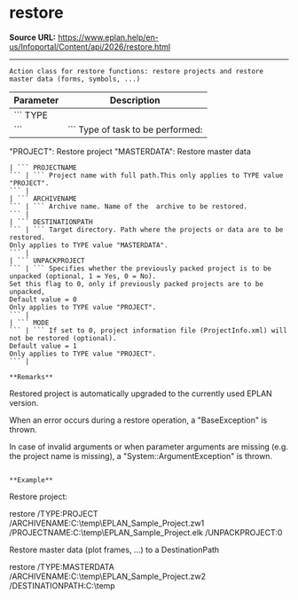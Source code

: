 # restore

**Source URL:** https://www.eplan.help/en-us/Infoportal/Content/api/2026/restore.html

---

```
Action class for restore functions: restore projects and restore master data (forms, symbols, ...)

```

| Parameter | Description |
| --- | --- |
| ``` TYPE
 ``` | ``` Type of task to be performed:
 "PROJECT": Restore project
 "MASTERDATA": Restore master data
 ``` |
| ``` PROJECTNAME
 ``` | ``` Project name with full path.This only applies to TYPE value "PROJECT".
 ``` |
| ``` ARCHIVENAME
 ``` | ``` Archive name. Name of the  archive to be restored.
 ``` |
| ``` DESTINATIONPATH
 ``` | ``` Target directory. Path where the projects or data are to be restored.
 Only applies to TYPE value "MASTERDATA".
 ``` |
| ``` UNPACKPROJECT
 ``` | ``` Specifies whether the previously packed project is to be unpacked (optional, 1 = Yes, 0 = No). 
 Set this flag to 0, only if previously packed projects are to be unpacked,
 Default value = 0
 Only applies to TYPE value "PROJECT".
 ``` |
| ``` MODE
 ``` | ``` If set to 0, project information file (ProjectInfo.xml) will not be restored (optional).
 Default value = 1
 Only applies to TYPE value "PROJECT".
 ``` |

**Remarks**

```
Restored project is automatically upgraded to the currently used EPLAN version.

When an error occurs during a restore operation, a "BaseException" is thrown.

In case of invalid arguments or when parameter arguments are missing (e.g. the project name is missing), a "System::ArgumentException" is thrown.

```

**Example**

```
Restore project:

restore /TYPE:PROJECT /ARCHIVENAME:C:\temp\EPLAN_Sample_Project.zw1 /PROJECTNAME:C:\temp\EPLAN_Sample_Project.elk /UNPACKPROJECT:0

Restore master data (plot frames, ...) to a DestinationPath

restore /TYPE:MASTERDATA /ARCHIVENAME:C:\temp\EPLAN_Sample_Project.zw2 /DESTINATIONPATH:C:\temp

```